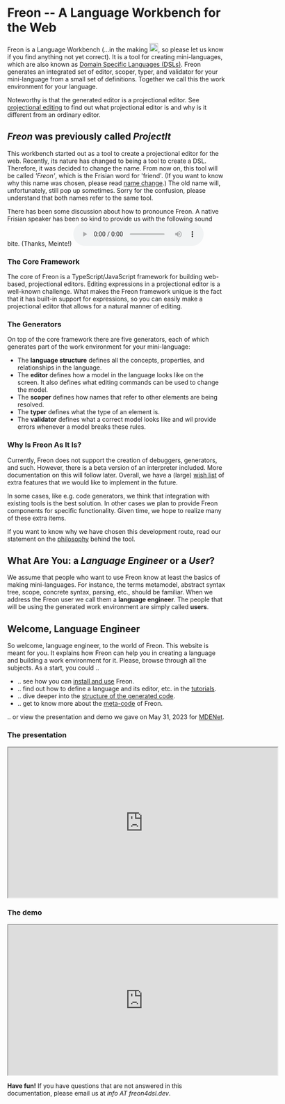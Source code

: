
# Freon -- A Language Workbench for the Web

Freon is a Language Workbench (...in the making <img src="/images/smile.png" alt="OOPS" width="20" height="20">, 
so please let us know if you find anything not yet correct). It is a tool for creating mini-languages,
which are also known as <a href="https://en.wikipedia.org/wiki/Domain-specific*language" target="_blank">Domain Specific Languages (DSLs)</a>.
Freon generates an integrated
set of editor, scoper, typer, and validator for your mini-language from a small set of definitions. Together we call this the work environment for your language.

Noteworthy is that the generated editor is a projectional editor. See [projectional editing](/010_Intro/010_Projectional_Editing) to find out what 
projectional editor is and why is it different from an ordinary editor.

## <i>Freon</i> was previously called <i>ProjectIt</i>

This workbench started out as a tool to create a projectional editor for the web. Recently, its nature 
has changed to being a tool to create a DSL. Therefore,
it was decided to change the name. From now on, this tool will be called <i>'Freon'</i>, which is the 
Frisian word for 'friend'. (If you want to know why this name was chosen, please read [name change](/010_Intro/060_Name_Change).) 
The old name will, unfortunately, still pop up sometimes. Sorry for the confusion, please understand that 
both names refer to the same tool. 

There has been some discussion about how to pronounce
Freon. A native Frisian speaker has been so kind to provide us with the following sound bite. (Thanks, Meinte!)
<audio controls><source src="../freon - pronounciation.mp3" type="audio/mpeg">Your browser does not support the audio element.</audio>

### The Core Framework
The core of Freon is a TypeScript/JavaScript framework for building web-based, projectional
editors. Editing expressions in a projectional editor is a well-known challenge. What makes the
Freon framework unique is the fact that it has built-in support for expressions, so you can
easily make a projectional editor that allows for a natural manner of editing.

### The Generators
On top of the core framework there are five generators, each of which generates part
of the work environment for your mini-language:

* The **language structure** defines all the concepts, properties, and relationships in the language.
* The **editor** defines how a model in the language looks like on the screen.
  It also defines what editing commands can be used to change the model.
* The **scoper** defines how names that refer to other elements are being resolved.
* The **typer** defines what the type of an element is.
* The **validator** defines what a correct model looks like and wil provide errors whenever a model breaks these rules.

### Why Is Freon As It Is?
Currently, Freon does not support the creation of debuggers, generators, and
such. However, there is a beta version of an interpreter included. More
documentation on this will follow later.
Overall, we have a (large) [wish list](/010_Intro/090_Future_Developments) of extra features
that we would like to implement in the future. 

In some cases, like e.g. code generators, we think that integration with existing tools is the best solution.
In other cases we plan to provide Freon components for specific functionality.
Given time, we hope to realize many of these extra items. 

If you want to know why
we have chosen this development route, read our statement on the [philosophy](/010_Intro/020_Our_Philosophy)
behind the tool.

## What Are You: a _Language Engineer_ or a _User_?
We assume that people who want to use Freon know at least the basics of making mini-languages. For instance,
the terms metamodel, abstract syntax tree, scope, concrete syntax, parsing, etc., should be familiar. When we address the Freon
user we call them a **language engineer**. The people that will be using the generated work environment are simply called **users**.

## Welcome, Language Engineer
So welcome, language engineer, to the world of Freon. This website is meant for you. It explains how Freon can help 
you in creating a language and building a work environment for it. Please, browse through all the subjects. 
As a start, you could ..

* .. see how you can [install and use](/020_Getting_Started/010_Installation) Freon.
* .. find out how to define a language and its editor, etc. in the [tutorials](/030_Developing_a_Language/010_Default_Level).
* .. dive deeper into the [structure of the generated code](/020_Getting_Started/020_Project_Structure).
* .. get to know more about the [meta-code](/060_Under_the_Hood) of Freon.

.. or view the presentation and demo we gave on May 31, 2023 for <a href="https://mde-network.com/" target="_blank">MDENet</a>.
### The presentation
<iframe width="620" height="345" src="https://www.youtube.com/embed/Eb9WGZyL92w">
</iframe>

### The demo
<iframe width="620" height="345" src="https://www.youtube.com/embed/pdQaCfRkgA8">
</iframe>

**Have fun!** If you have questions that are not answered in this documentation, please email us at _info AT freon4dsl.dev_.

